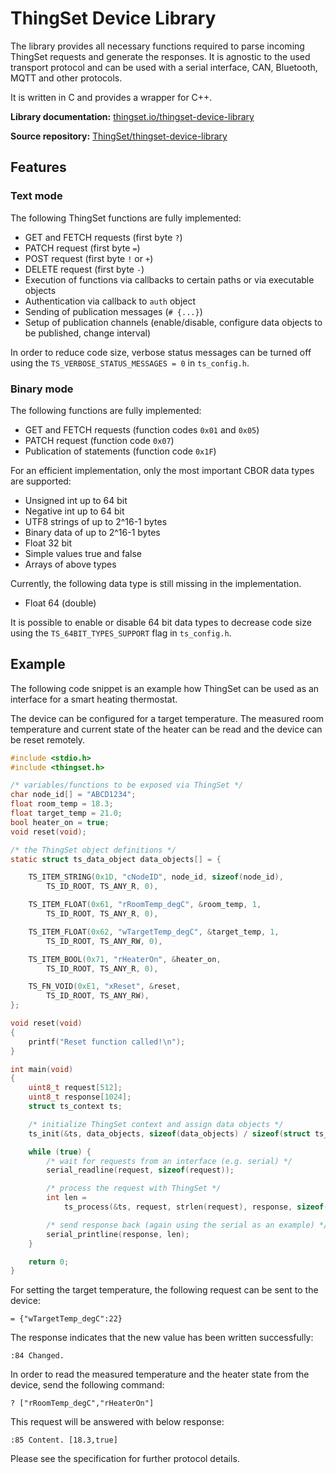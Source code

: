 # ThingSet Device Library

The library provides all necessary functions required to parse incoming ThingSet requests and generate the responses. It is agnostic to the used transport protocol and can be used with a serial interface, CAN, Bluetooth, MQTT and other protocols.

It is written in C and provides a wrapper for C++.

**Library documentation:** [thingset.io/thingset-device-library](https://thingset.io/thingset-device-library/)

**Source repository:** [ThingSet/thingset-device-library](https://github.com/ThingSet/thingset-device-library)

## Features

### Text mode

The following ThingSet functions are fully implemented:

- GET and FETCH requests (first byte ``?``)
- PATCH request (first byte ``=``)
- POST request (first byte ``!`` or ``+``)
- DELETE request (first byte ``-``)
- Execution of functions via callbacks to certain paths or via executable objects
- Authentication via callback to ``auth`` object
- Sending of publication messages (``# {...}``)
- Setup of publication channels (enable/disable, configure data objects to be published, change
  interval)

In order to reduce code size, verbose status messages can be turned off using the
``TS_VERBOSE_STATUS_MESSAGES = 0`` in ``ts_config.h``.

### Binary mode

The following functions are fully implemented:

- GET and FETCH requests (function codes ``0x01`` and ``0x05``)
- PATCH request (function code ``0x07``)
- Publication of statements (function code ``0x1F``)

For an efficient implementation, only the most important CBOR data types are supported:

- Unsigned int up to 64 bit
- Negative int up to 64 bit
- UTF8 strings of up to 2^16-1 bytes
- Binary data of up to 2^16-1 bytes
- Float 32 bit
- Simple values true and false
- Arrays of above types

Currently, the following data type is still missing in the implementation.

- Float 64 (double)

It is possible to enable or disable 64 bit data types to decrease code size using the
``TS_64BIT_TYPES_SUPPORT`` flag in ``ts_config.h``.

## Example

The following code snippet is an example how ThingSet can be used as an interface for a smart heating thermostat.

The device can be configured for a target temperature. The measured room temperature and current state of the heater can be read and the device can be reset remotely.

```c
#include <stdio.h>
#include <thingset.h>

/* variables/functions to be exposed via ThingSet */
char node_id[] = "ABCD1234";
float room_temp = 18.3;
float target_temp = 21.0;
bool heater_on = true;
void reset(void);

/* the ThingSet object definitions */
static struct ts_data_object data_objects[] = {

    TS_ITEM_STRING(0x1D, "cNodeID", node_id, sizeof(node_id),
        TS_ID_ROOT, TS_ANY_R, 0),

    TS_ITEM_FLOAT(0x61, "rRoomTemp_degC", &room_temp, 1,
        TS_ID_ROOT, TS_ANY_R, 0),

    TS_ITEM_FLOAT(0x62, "wTargetTemp_degC", &target_temp, 1,
        TS_ID_ROOT, TS_ANY_RW, 0),

    TS_ITEM_BOOL(0x71, "rHeaterOn", &heater_on,
        TS_ID_ROOT, TS_ANY_R, 0),

    TS_FN_VOID(0xE1, "xReset", &reset,
        TS_ID_ROOT, TS_ANY_RW),
};

void reset(void)
{
    printf("Reset function called!\n");
}

int main(void)
{
    uint8_t request[512];
    uint8_t response[1024];
    struct ts_context ts;

    /* initialize ThingSet context and assign data objects */
    ts_init(&ts, data_objects, sizeof(data_objects) / sizeof(struct ts_data_object));

    while (true) {
        /* wait for requests from an interface (e.g. serial) */
        serial_readline(request, sizeof(request));

        /* process the request with ThingSet */
        int len =
            ts_process(&ts, request, strlen(request), response, sizeof(response));

        /* send response back (again using the serial as an example) */
        serial_printline(response, len);
    }

    return 0;
}
```

For setting the target temperature, the following request can be sent to the device:

```
= {"wTargetTemp_degC":22}
```

The response indicates that the new value has been written successfully:

```
:84 Changed.
```

In order to read the measured temperature and the heater state from the device, send the following command:

```
? ["rRoomTemp_degC","rHeaterOn"]
```

This request will be answered with below response:

```
:85 Content. [18.3,true]
```

Please see the specification for further protocol details.
